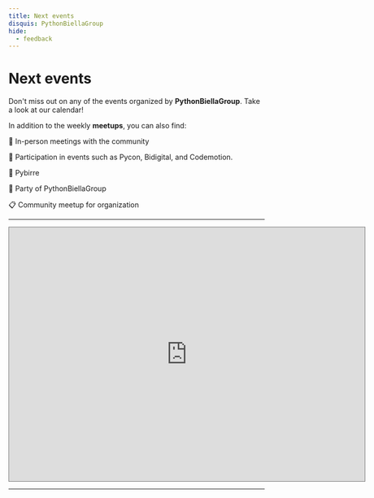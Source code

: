 ```yaml
---
title: Next events
disquis: PythonBiellaGroup
hide:
  - feedback
---
```


# Next events

Don't miss out on any of the events organized by **PythonBiellaGroup**. Take a look at our calendar!

In addition to the weekly **meetups**, you can also find:

👋 In-person meetings with the community

🎪 Participation in events such as Pycon, Bidigital, and Codemotion.

🍻 Pybirre

🎉 Party of PythonBiellaGroup

📋 Community meetup for organization

---

<iframe src="https://calendar.google.com/calendar/embed?height=600&wkst=2&bgcolor=%23ffffff&ctz=Europe%2FRome&showNav=1&showTabs=1&showPrint=0&showCalendars=1&title=PGB%20Events&src=bW5wdGtqNzcxamo1dDIwZWNzcGZ2cjRiajhAZ3JvdXAuY2FsZW5kYXIuZ29vZ2xlLmNvbQ&color=%23D50000" style="border:solid 1px #777" width="700" height="500" frameborder="0" scrolling="no"></iframe>

---